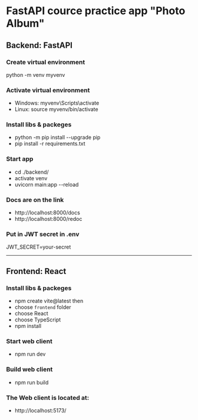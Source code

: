 # FastAPI cource practice app "Photo Album"

## Backend: FastAPI

### Create virtual environment

python -m venv myvenv

### Activate virtual environment

- Windows: myvenv\Scripts\activate
- Linux: source myvenv/bin/activate

### Install libs & packeges

- python -m pip install --upgrade pip
- pip install -r requirements.txt

### Start app

- cd ./backend/
- activate venv
- uvicorn main:app --reload

### Docs are on the link

- http://localhost:8000/docs
- http://localhost:8000/redoc

### Put in JWT secret in .env

JWT_SECRET=your-secret

---

## Frontend: React

### Install libs & packeges

- npm create vite@latest
  then
- choose `frontend` folder
- choose React
- choose TypeScript
- npm install

### Start web client

- npm run dev

### Build web client

- npm run build

### The Web client is located at:

- http://localhost:5173/
